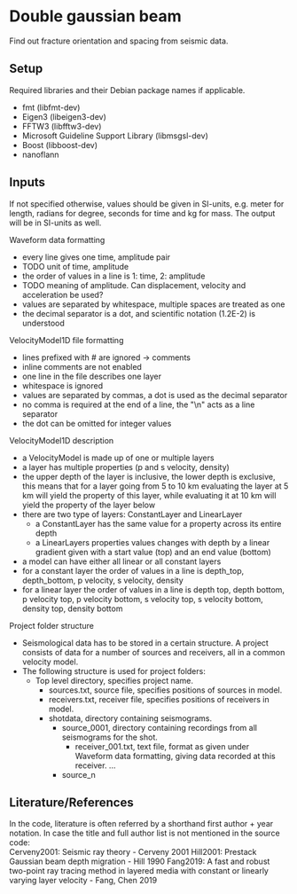 # Double gaussian beam

Find out fracture orientation and spacing from seismic data.

## Setup

Required libraries and their Debian package names if applicable.

- fmt (libfmt-dev)
- Eigen3 (libeigen3-dev)
- FFTW3 (libfftw3-dev)
- Microsoft Guideline Support Library (libmsgsl-dev)
- Boost (libboost-dev)
- nanoflann

## Inputs

If not specified otherwise, values should be given in SI-units, e.g. meter for length, radians for
degree, seconds for time and kg for mass. The output will be in SI-units as well.

Waveform data formatting
 - every line gives one time, amplitude pair
 - TODO unit of time, amplitude
 - the order of values in a line is 1: time, 2: amplitude
 - TODO meaning of amplitude. Can displacement, velocity and acceleration be used?
 - values are separated by whitespace, multiple spaces are treated as one
 - the decimal separator is a dot, and scientific notation (1.2E-2) is understood
  

VelocityModel1D file formatting
 - lines prefixed with # are ignored -> comments
 - inline comments are not enabled
 - one line in the file describes one layer
 - whitespace is ignored
 - values are separated by commas, a dot is used as the decimal separator
 - no comma is required at the end of a line, the "\n" acts as a line separator
 - the dot can be omitted for integer values
 
 VelocityModel1D description
 - a VelocityModel is made up of one or multiple layers
 - a layer has multiple properties (p and s velocity, density)
 - the upper depth of the layer is inclusive, the lower depth is exclusive, this means that for a
 layer going from 5 to 10 km evaluating the layer at 5 km will yield the property of this layer,
 while evaluating it at 10 km will yield the property of the layer below
 - there are two type of layers: ConstantLayer and LinearLayer
   - a ConstantLayer has the same value for a property across its entire depth
   - a LinearLayers properties values changes with depth by a linear gradient given with a start
   value (top) and an end value (bottom)
 - a model can have either all linear or all constant layers
 - for a constant layer the order of values in a line is 
   depth_top, depth_bottom, p velocity, s velocity, density
 - for a linear layer the order of values in a line is 
   depth top, depth bottom, p velocity top, p velocity bottom, s velocity top, s velocity bottom, density top, density bottom

Project folder structure
 - Seismological data has to be stored in a certain structure. A project consists of data for a number of sources and receivers,
all in a common velocity model. 
 - The following structure is used for project folders:
   - Top level directory, specifies project name.
     - sources.txt, source file, specifies positions of sources in model.
     - receivers.txt, receiver file, specifies positions of receivers in model.
     - shotdata, directory containing seismograms.
       - source_0001, directory containing recordings from all seismograms for the shot.
         - receiver_001.txt, text file, format as given under Waveform data formatting, giving data recorded at this receiver.
         ...
       - source_n
     
   
## Literature/References

In the code, literature is often referred by a shorthand first author + year notation.
In case the title and full author list is not mentioned in the source code:  
Cerveny2001: Seismic ray theory - Cerveny 2001
Hill2001: Prestack Gaussian beam depth migration - Hill 1990
Fang2019: A fast and robust two-point ray tracing method in layered media with constant or linearly varying layer velocity - Fang, Chen 2019